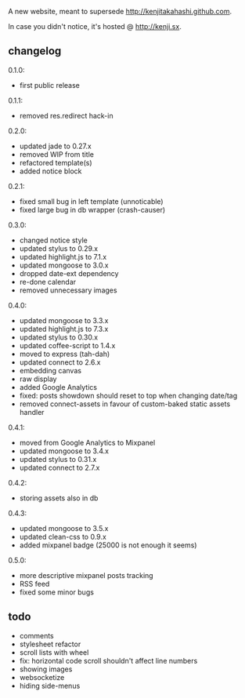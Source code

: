 A new website, meant to supersede <http://kenjitakahashi.github.com>.

In case you didn't notice, it's hosted @ <http://kenji.sx>.

changelog
---------
0.1.0:
- first public release

0.1.1:
- removed res.redirect hack-in

0.2.0:
- updated jade to 0.27.x
- removed WIP from title
- refactored template(s)
- added notice block

0.2.1:
- fixed small bug in left template (unnoticable)
- fixed large bug in db wrapper (crash-causer)

0.3.0:
- changed notice style
- updated stylus to 0.29.x
- updated highlight.js to 7.1.x
- updated mongoose to 3.0.x
- dropped date-ext dependency
- re-done calendar
- removed unnecessary images

0.4.0:
- updated mongoose to 3.3.x
- updated highlight.js to 7.3.x
- updated stylus to 0.30.x
- updated coffee-script to 1.4.x
- moved to express (tah-dah)
- updated connect to 2.6.x
- embedding canvas
- raw display
- added Google Analytics
- fixed: posts showdown should reset to top when changing date/tag
- removed connect-assets in favour of custom-baked static assets handler

0.4.1:
- moved from Google Analytics to Mixpanel
- updated mongoose to 3.4.x
- updated stylus to 0.31.x
- updated connect to 2.7.x

0.4.2:
- storing assets also in db

0.4.3:
- updated mongoose to 3.5.x
- updated clean-css to 0.9.x
- added mixpanel badge (25000 is not enough it seems)

0.5.0:
- more descriptive mixpanel posts tracking
- RSS feed
- fixed some minor bugs

todo
----
* comments
* stylesheet refactor
* scroll lists with wheel
* fix: horizontal code scroll shouldn't affect line numbers
* showing images
* websocketize
* hiding side-menus
